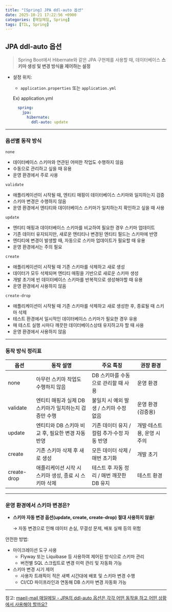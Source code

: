 ```yaml
---
title: "[Spring] JPA ddl-auto 옵션"
date: 2025-10-21 17:22:56 +0900
categories: [매일메일, Spring]
tags: [TIL, Spring]
---
```


## JPA ddl-auto 옵션

> Spring Boot에서 Hibernate와 같은 JPA 구현체를 사용할 때,
데이터베이스 **스키마 생성 및 변경 방식을 제어하는 설정**

   
- 설정 위치:
  - `application.properties` 또는 `application.yml`

  Ex) application.yml

  ```yaml
    spring:
      jpa:
        hibernate:
          ddl-auto: update
  ```


---

### 옵션별 동작 방식

`none`

- 데이터베이스 스키마와 연관된 어떠한 작업도 수행하지 않음
- 수동으로 관리하고 싶을 때 유용
- 운영 환경에서 주로 사용

`validate`

- 애플리케이션이 시작될 때, 엔티티 매핑이 데이터베이스 스키마와 일지하는지 검증
- 스키마 변경은 수행하지 않음
- 운영 환경에서 엔티티와 데이터베이스 스키마가 일치하는지 확인하고 싶을 때 사용

`update`

- 엔티티 매핑과 데이터베이스 스키마를 비교하여 필요한 경우 스키마 업데이트
- 기존 데이터 유지되지만, 새로운 엔티티나 변경된 엔티티 필드는 스키마에 반영
- 엔티티에 변경이 발생할 때, 자동으로 스키마 업데이트가 필요할 때 유용
- 운영 환경에서는 주의 필요

`create`

- 애플리케이션이 시작될 때 기존 스키마를 삭제하고 새로 생성
- 데이터가 모두 삭제되며 엔티티 매핑을 기반으로 새로운 스키마 생성
- 개발 초기에 빈 데이터베이스 스키마를 반복적으로 생성해야할 때 유용
- 운영 환경에서 사용하지 않음

`create-drop`

- 애플리케이션이 시작될 때 기존 스키마를 삭제하고 새로 생성한 후, 종료될 때 스키마 삭제
- 테스트 환경에서 일시적인 데이터베이스 스키마가 필요한 경우 유용
- 매 테스트 실행 시마다 깨끗한 데이터베이스상태 유지하고자 할 때 사용
- 운영 환경에서 사용하지 않음

---

### 동작 방식 정리표

| **옵션** | **동작 설명** | **주요 특징** | **권장 환경** |
| --- | --- | --- | --- |
| none | 아무런 스키마 작업도 수행하지 않음 | DB 스키마를 수동으로 관리할 때 사용 | 운영 환경 |
| validate | 엔티티 매핑과 실제 DB 스키마가 일치하는지 검증만 수행 | 불일치 시 예외 발생 / 스키마 수정 없음 | 운영 환경 (검증용) |
| update | 엔티티와 DB 스키마 비교 후, 필요한 변경 자동 반영 | 기존 데이터 유지 / 컬럼 추가·수정 자동 반영 | 개발·테스트용, 운영 시 주의 |
| create | 기존 스키마 삭제 후 새로 생성 | 모든 데이터 삭제 / 매번 초기화 | 개발 초기 |
| create-drop | 애플리케이션 시작 시 스키마 생성, 종료 시 스키마 삭제 | 테스트 후 자동 정리 / 매번 깨끗한 DB 유지 | 테스트 환경 |

---

### 운영 환경에서 스키마 변경은?

- **스키마 자동 변경 옵션(update, create, create-drop) 절대 사용하지 않음!**

  → 자동 변경으로 인해 데이터 손실, 무결성 문제, 배포 실패 등의 위험


안전한 방법:

- 마이크레이션 도구 사용
  - Flyway 또는 Liquibase 등 사용하여 제어된 방식으로 스키마 관리
  - 버전별 SQL 스크립트로 변경 이력 관리 및 자동화 가능
- 스키마 변경 시기 제어
  - 사용자 트래픽이 적은 새벽 시간대에 배포 및 스키마 변경 수행
  - CI/CD 파이프라인과 연동해 DB 스키마 변경 자동화 가능

---
참고: [maeil-mail 매일메일 - JPA의 ddl-auto 옵션은 각각 어떤 동작을 하고 어떤 상황에서 사용해야 할까요?](https://www.maeil-mail.kr/question/28)
